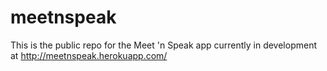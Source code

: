 meetnspeak
==========

This is the public repo for the Meet 'n Speak app currently in development at
http://meetnspeak.herokuapp.com/
